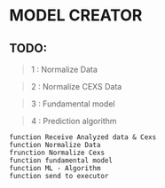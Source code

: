 # MODEL CREATOR 

## TODO:

> 1 : Normalize Data

> 2 : Normalize CEXS Data

> 3 : Fundamental model 

> 4 : Prediction algorithm 


```
function Receive Analyzed data & Cexs 
function Normalize Data
frunction Normalize Cexs
function fundamental model  
function ML - Algorithm 
function send to executor
```

